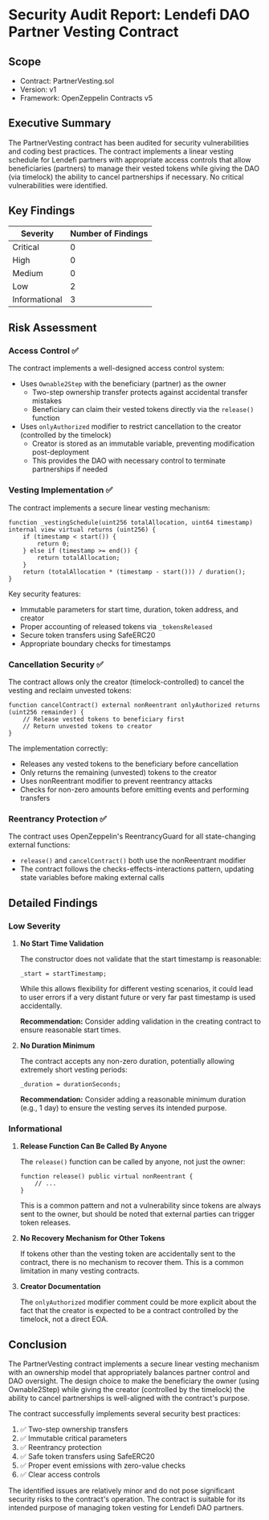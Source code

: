 # Security Audit Report: Lendefi DAO Partner Vesting Contract

## Scope

- Contract: PartnerVesting.sol
- Version: v1
- Framework: OpenZeppelin Contracts v5

## Executive Summary

The PartnerVesting contract has been audited for security vulnerabilities and coding best practices. The contract implements a linear vesting schedule for Lendefi partners with appropriate access controls that allow beneficiaries (partners) to manage their vested tokens while giving the DAO (via timelock) the ability to cancel partnerships if necessary. No critical vulnerabilities were identified.

## Key Findings

| Severity | Number of Findings |
|----------|-------------------|
| Critical | 0                 |
| High     | 0                 |
| Medium   | 0                 |
| Low      | 2                 |
| Informational | 3           |

## Risk Assessment

### Access Control ✅
The contract implements a well-designed access control system:

- Uses `Ownable2Step` with the beneficiary (partner) as the owner
  - Two-step ownership transfer protects against accidental transfer mistakes
  - Beneficiary can claim their vested tokens directly via the `release()` function
- Uses `onlyAuthorized` modifier to restrict cancellation to the creator (controlled by the timelock)
  - Creator is stored as an immutable variable, preventing modification post-deployment
  - This provides the DAO with necessary control to terminate partnerships if needed

### Vesting Implementation ✅
The contract implements a secure linear vesting mechanism:

```solidity
function _vestingSchedule(uint256 totalAllocation, uint64 timestamp) internal view virtual returns (uint256) {
    if (timestamp < start()) {
        return 0;
    } else if (timestamp >= end()) {
        return totalAllocation;
    }
    return (totalAllocation * (timestamp - start())) / duration();
}
```

Key security features:
- Immutable parameters for start time, duration, token address, and creator
- Proper accounting of released tokens via `_tokensReleased`
- Secure token transfers using SafeERC20
- Appropriate boundary checks for timestamps

### Cancellation Security ✅
The contract allows only the creator (timelock-controlled) to cancel the vesting and reclaim unvested tokens:

```solidity
function cancelContract() external nonReentrant onlyAuthorized returns (uint256 remainder) {
    // Release vested tokens to beneficiary first
    // Return unvested tokens to creator
}
```

The implementation correctly:
- Releases any vested tokens to the beneficiary before cancellation
- Only returns the remaining (unvested) tokens to the creator
- Uses nonReentrant modifier to prevent reentrancy attacks
- Checks for non-zero amounts before emitting events and performing transfers

### Reentrancy Protection ✅
The contract uses OpenZeppelin's ReentrancyGuard for all state-changing external functions:

- `release()` and `cancelContract()` both use the nonReentrant modifier
- The contract follows the checks-effects-interactions pattern, updating state variables before making external calls

## Detailed Findings

### Low Severity

1. **No Start Time Validation**
   
   The constructor does not validate that the start timestamp is reasonable:
   
   ```solidity
   _start = startTimestamp;
   ```
   
   While this allows flexibility for different vesting scenarios, it could lead to user errors if a very distant future or very far past timestamp is used accidentally.
   
   **Recommendation:** Consider adding validation in the creating contract to ensure reasonable start times.

2. **No Duration Minimum**
   
   The contract accepts any non-zero duration, potentially allowing extremely short vesting periods:
   
   ```solidity
   _duration = durationSeconds;
   ```
   
   **Recommendation:** Consider adding a reasonable minimum duration (e.g., 1 day) to ensure the vesting serves its intended purpose.

### Informational

1. **Release Function Can Be Called By Anyone**
   
   The `release()` function can be called by anyone, not just the owner:
   
   ```solidity
   function release() public virtual nonReentrant {
       // ...
   }
   ```
   
   This is a common pattern and not a vulnerability since tokens are always sent to the owner, but should be noted that external parties can trigger token releases.

2. **No Recovery Mechanism for Other Tokens**
   
   If tokens other than the vesting token are accidentally sent to the contract, there is no mechanism to recover them. This is a common limitation in many vesting contracts.

3. **Creator Documentation**
   
   The `onlyAuthorized` modifier comment could be more explicit about the fact that the creator is expected to be a contract controlled by the timelock, not a direct EOA.

## Conclusion

The PartnerVesting contract implements a secure linear vesting mechanism with an ownership model that appropriately balances partner control and DAO oversight. The design choice to make the beneficiary the owner (using Ownable2Step) while giving the creator (controlled by the timelock) the ability to cancel partnerships is well-aligned with the contract's purpose.

The contract successfully implements several security best practices:
1. ✅ Two-step ownership transfers
2. ✅ Immutable critical parameters
3. ✅ Reentrancy protection
4. ✅ Safe token transfers using SafeERC20
5. ✅ Proper event emissions with zero-value checks
6. ✅ Clear access controls

The identified issues are relatively minor and do not pose significant security risks to the contract's operation. The contract is suitable for its intended purpose of managing token vesting for Lendefi DAO partners.